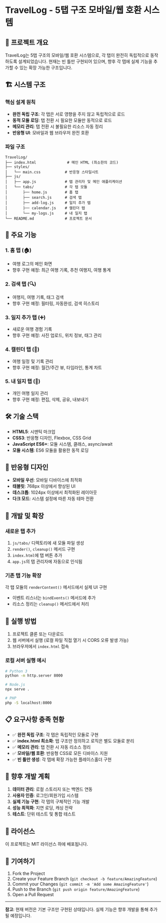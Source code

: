 # TravelLog - 5탭 구조 모바일/웹 호환 시스템

## 📱 프로젝트 개요

TravelLog는 5탭 구조의 모바일/웹 호환 시스템으로, 각 탭이 완전히 독립적으로 동작하도록 설계되었습니다. 현재는 빈 틀만 구현되어 있으며, 향후 각 탭에 실제 기능을 추가할 수 있는 확장 가능한 구조입니다.

## 🏗️ 시스템 구조

### 핵심 설계 원칙
- **완전 독립 구조**: 각 탭은 서로 영향을 주지 않고 독립적으로 로드
- **동적 모듈 로딩**: 탭 전환 시 필요한 모듈만 동적으로 로드
- **메모리 관리**: 탭 전환 시 불필요한 리소스 자동 정리
- **반응형 UI**: 모바일과 웹 브라우저 완전 호환

### 파일 구조
```
TravelLog/
├── index.html              # 메인 HTML (최소한의 코드)
├── styles/
│   └── main.css           # 반응형 스타일시트
├── js/
│   ├── app.js             # 탭 관리자 및 메인 애플리케이션
│   └── tabs/              # 각 탭 모듈
│       ├── home.js        # 홈 탭
│       ├── search.js      # 검색 탭
│       ├── add-log.js     # 일지 추가 탭
│       ├── calendar.js    # 캘린더 탭
│       └── my-logs.js     # 내 일지 탭
└── README.md              # 프로젝트 문서
```

## 🚀 주요 기능

### 1. 홈 탭 (🏠)
- 여행 로그의 메인 화면
- 향후 구현 예정: 최근 여행 기록, 추천 여행지, 여행 통계

### 2. 검색 탭 (🔍)
- 여행지, 여행 기록, 태그 검색
- 향후 구현 예정: 필터링, 자동완성, 검색 히스토리

### 3. 일지 추가 탭 (➕)
- 새로운 여행 경험 기록
- 향후 구현 예정: 사진 업로드, 위치 정보, 태그 관리

### 4. 캘린더 탭 (📅)
- 여행 일정 및 기록 관리
- 향후 구현 예정: 월간/주간 뷰, 타임라인, 통계 차트

### 5. 내 일지 탭 (📝)
- 개인 여행 일지 관리
- 향후 구현 예정: 편집, 삭제, 공유, 내보내기

## 🛠️ 기술 스택

- **HTML5**: 시맨틱 마크업
- **CSS3**: 반응형 디자인, Flexbox, CSS Grid
- **JavaScript ES6+**: 모듈 시스템, 클래스, async/await
- **모듈 시스템**: ES6 모듈을 활용한 동적 로딩

## 📱 반응형 디자인

- **모바일 우선**: 모바일 디바이스에 최적화
- **태블릿**: 768px 이상에서 향상된 UI
- **데스크톱**: 1024px 이상에서 최적화된 레이아웃
- **다크 모드**: 시스템 설정에 따른 자동 테마 전환

## 🔧 개발 및 확장

### 새로운 탭 추가
1. `js/tabs/` 디렉토리에 새 모듈 파일 생성
2. `render()`, `cleanup()` 메서드 구현
3. `index.html`에 탭 버튼 추가
4. `app.js`의 탭 관리자에 자동으로 인식됨

### 기존 탭 기능 확장
각 탭 모듈의 `renderContent()` 메서드에서 실제 UI 구현
- 이벤트 리스너는 `bindEvents()` 메서드에 추가
- 리소스 정리는 `cleanup()` 메서드에서 처리

## 🚀 실행 방법

1. 프로젝트 클론 또는 다운로드
2. 웹 서버에서 실행 (로컬 파일 직접 열기 시 CORS 오류 발생 가능)
3. 브라우저에서 `index.html` 접속

### 로컬 서버 실행 예시
```bash
# Python 3
python -m http.server 8000

# Node.js
npx serve .

# PHP
php -S localhost:8000
```

## 📋 요구사항 충족 현황

- ✅ **완전 독립 구조**: 각 탭은 독립적인 모듈로 구현
- ✅ **index.html 최소화**: 탭 구조만 정의하고 로직은 별도 모듈로 분리
- ✅ **메모리 관리**: 탭 전환 시 자동 리소스 정리
- ✅ **모바일/웹 호환**: 반응형 CSS로 모든 디바이스 지원
- ✅ **빈 틀만 생성**: 각 탭에 확장 가능한 플레이스홀더 구현

## 🔮 향후 개발 계획

1. **데이터 관리**: 로컬 스토리지 또는 백엔드 연동
2. **사용자 인증**: 로그인/회원가입 시스템
3. **실제 기능 구현**: 각 탭의 구체적인 기능 개발
4. **성능 최적화**: 지연 로딩, 캐싱 전략
5. **테스트**: 단위 테스트 및 통합 테스트

## 📄 라이선스

이 프로젝트는 MIT 라이선스 하에 배포됩니다.

## 🤝 기여하기

1. Fork the Project
2. Create your Feature Branch (`git checkout -b feature/AmazingFeature`)
3. Commit your Changes (`git commit -m 'Add some AmazingFeature'`)
4. Push to the Branch (`git push origin feature/AmazingFeature`)
5. Open a Pull Request

---

**참고**: 현재 버전은 기본 구조만 구현된 상태입니다. 실제 기능은 향후 개발을 통해 추가될 예정입니다.
